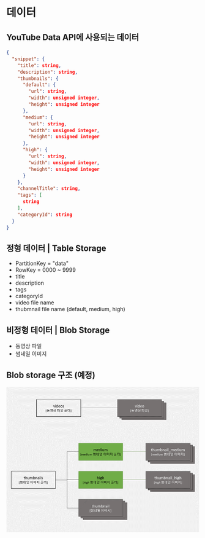 데이터
===

YouTube Data API에 사용되는  데이터
---

``` json
{
  "snippet": {
    "title": string,
    "description": string,
    "thumbnails": {
      "default": {
        "url": string,
        "width": unsigned integer,
        "height": unsigned integer
      },
      "medium": {
        "url": string,
        "width": unsigned integer,
        "height": unsigned integer
      },
      "high": {
        "url": string,
        "width": unsigned integer,
        "height": unsigned integer
      }
    },
    "channelTitle": string,
    "tags": [
      string
    ],
    "categoryId": string
  }
}
```

정형 데이터 | Table Storage
---

- PartitionKey = "data"
- RowKey = 0000 ~ 9999
- title
- description
- tags
- categoryId
- video file name
- thubmnail file name (default, medium, high)

비정형 데이터 | Blob Storage
---

- 동영상 파일
- 썸네일 이미지

Blob storage 구조 (예정)
---

![data structure](./img/datastructure.png)
